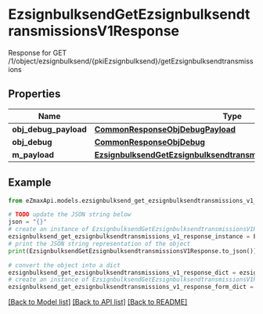 # EzsignbulksendGetEzsignbulksendtransmissionsV1Response

Response for GET /1/object/ezsignbulksend/{pkiEzsignbulksend}/getEzsignbulksendtransmissions

## Properties

Name | Type | Description | Notes
------------ | ------------- | ------------- | -------------
**obj_debug_payload** | [**CommonResponseObjDebugPayload**](CommonResponseObjDebugPayload.md) |  | 
**obj_debug** | [**CommonResponseObjDebug**](CommonResponseObjDebug.md) |  | [optional] 
**m_payload** | [**EzsignbulksendGetEzsignbulksendtransmissionsV1ResponseMPayload**](EzsignbulksendGetEzsignbulksendtransmissionsV1ResponseMPayload.md) |  | 

## Example

```python
from eZmaxApi.models.ezsignbulksend_get_ezsignbulksendtransmissions_v1_response import EzsignbulksendGetEzsignbulksendtransmissionsV1Response

# TODO update the JSON string below
json = "{}"
# create an instance of EzsignbulksendGetEzsignbulksendtransmissionsV1Response from a JSON string
ezsignbulksend_get_ezsignbulksendtransmissions_v1_response_instance = EzsignbulksendGetEzsignbulksendtransmissionsV1Response.from_json(json)
# print the JSON string representation of the object
print(EzsignbulksendGetEzsignbulksendtransmissionsV1Response.to_json())

# convert the object into a dict
ezsignbulksend_get_ezsignbulksendtransmissions_v1_response_dict = ezsignbulksend_get_ezsignbulksendtransmissions_v1_response_instance.to_dict()
# create an instance of EzsignbulksendGetEzsignbulksendtransmissionsV1Response from a dict
ezsignbulksend_get_ezsignbulksendtransmissions_v1_response_form_dict = ezsignbulksend_get_ezsignbulksendtransmissions_v1_response.from_dict(ezsignbulksend_get_ezsignbulksendtransmissions_v1_response_dict)
```
[[Back to Model list]](../README.md#documentation-for-models) [[Back to API list]](../README.md#documentation-for-api-endpoints) [[Back to README]](../README.md)


